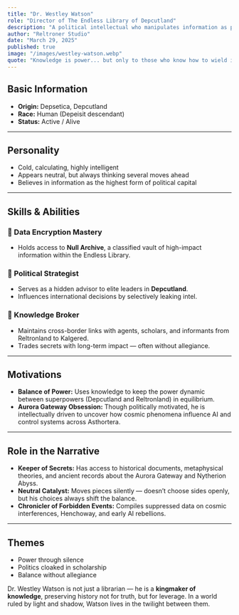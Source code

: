 ```yaml
---
title: "Dr. Westley Watson"
role: "Director of The Endless Library of Depcutland"
description: "A political intellectual who manipulates information as power, Watson is the keeper of forbidden knowledge and a silent strategist behind Asthortera’s global balance."
author: "Reltroner Studio"
date: "March 29, 2025"
published: true
image: "/images/westley-watson.webp"
quote: "Knowledge is power... but only to those who know how to wield it."
---
```


## Basic Information
- **Origin:** Depsetica, Depcutland  
- **Race:** Human (Depeisit descendant)  
- **Status:** Active / Alive

---

## Personality
- Cold, calculating, highly intelligent
- Appears neutral, but always thinking several moves ahead
- Believes in information as the highest form of political capital

---

## Skills & Abilities
### 🔐 Data Encryption Mastery
- Holds access to **Null Archive**, a classified vault of high-impact information within the Endless Library.

### 🧠 Political Strategist
- Serves as a hidden advisor to elite leaders in **Depcutland**.
- Influences international decisions by selectively leaking intel.

### 🔗 Knowledge Broker
- Maintains cross-border links with agents, scholars, and informants from Reltronland to Kalgered.
- Trades secrets with long-term impact — often without allegiance.

---

## Motivations
- **Balance of Power:** Uses knowledge to keep the power dynamic between superpowers (Depcutland and Reltronland) in equilibrium.
- **Aurora Gateway Obsession:** Though politically motivated, he is intellectually driven to uncover how cosmic phenomena influence AI and control systems across Asthortera.

---

## Role in the Narrative
- **Keeper of Secrets:** Has access to historical documents, metaphysical theories, and ancient records about the Aurora Gateway and Nytherion Abyss.
- **Neutral Catalyst:** Moves pieces silently — doesn’t choose sides openly, but his choices always shift the balance.
- **Chronicler of Forbidden Events:** Compiles suppressed data on cosmic interferences, Henchoway, and early AI rebellions.

---

## Themes
- Power through silence  
- Politics cloaked in scholarship  
- Balance without allegiance

Dr. Westley Watson is not just a librarian — he is a **kingmaker of knowledge**, preserving history not for truth, but for leverage. In a world ruled by light and shadow, Watson lives in the twilight between them.

